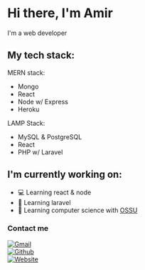 # Hi there, I'm Amir
I'm a web developer

## My tech stack:
MERN stack:
  - Mongo
  - React
  - Node w/ Express
  - Heroku

LAMP Stack:
  - MySQL & PostgreSQL
  - React
  - PHP w/ Laravel

## I'm currently working on:
- 💻 Learning react & node
- 💽 Learning laravel
- 🤖 Learning computer science with [OSSU](https://github.com/ossu/computer-science)

### Contact me

[<img src="https://img.shields.io/badge/Gmail-D14836?style=for-the-badge&logo=gmail&logoColor=white" alt="Gmail">](mailto:amiraiman.jj@gmail.com)
<br>
[<img src="https://img.shields.io/badge/GitHub-100000?style=for-the-badge&logo=github&logoColor=white" alt="Github">](https://github.com/amiraiman)
<br>
[<img src="https://img.shields.io/badge/website-000000?style=for-the-badge&logo=About.me&logoColor=white" alt="Website">](https://amiraiman.github.io/portfolio)
